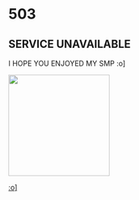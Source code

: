   <body>
    <h1>503</h1>
    <h2>SERVICE UNAVAILABLE</h2>
    <p>I HOPE YOU ENJOYED MY SMP :o]
    </p>
   <img src="fuckasslogo.png" width="200">
   <p class="hide"><a href="https://qsmpfederation.github.io/ARCHIVE"> :o]</a></p>
  </body>

